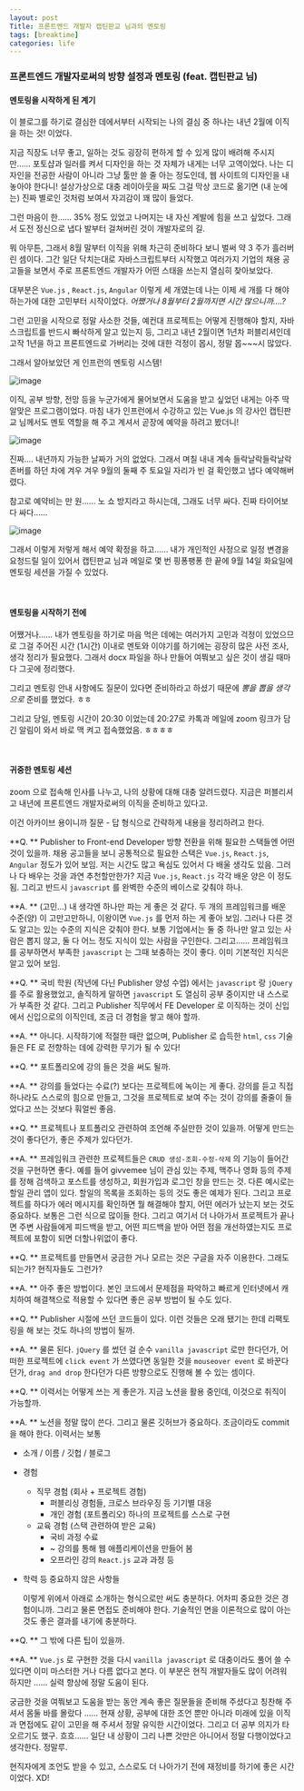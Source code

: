 ```yaml
---
layout: post
Title: 프론트엔드 개발자 캡틴판교 님과의 멘토링
tags: [breaktime]
categories: life
---
```


### 프론트엔드 개발자로써의 방향 설정과 멘토링 (feat. 캡틴판교 님)



#### 멘토링을 시작하게 된 계기

이 블로그를 하기로 결심한 데에서부터 시작되는 나의 결심 중 하나는 내년 2월에 이직을 하는 것! 이었다. 

지금 직장도 너무 좋고, 일하는 것도 굉장히 편하게 할 수 있게 많이 배려해 주시지만...... 포토샵과 일러를 켜서 디자인을 하는 것 자체가 내게는 너무 고역이었다. 나는 디자인을 전공한 사람이 아니라 그냥 툴만 쓸 줄 아는 정도인데, 웹 사이트의 디자인을 내놓아야 한다니! 설상가상으로 대충 레이아웃을 짜도 그걸 막상 코드로 옮기면 (내 눈에는) 진짜 별로인 것처럼 보여서 자괴감이 꽤 많이 들었다. 

그런 마음이 한...... 35% 정도 있었고 나머지는 내 자신 계발에 힘을 쓰고 싶었다. 그래서 도전 정신으로 냅다 발부터 걸쳐버린 것이 개발자로의 길. 



뭐 아무튼, 그래서 8월 말부터 이직을 위해 차근히 준비하다 보니 벌써 약 3 주가 흘러버린 셈이다. 그간 일단 닥치는대로 자바스크립트부터 시작했고 여러가지 기업의 채용 공고들을 보면서 주로 프론트엔드 개발자가 어떤 스태을 쓰는지 열심히 찾아보았다. 

대부분은 `Vue.js` , `React.js`, `Angular` 이렇게 세 개였는데 나는 이제 세 개를 다 해야 하는가에 대한 고민부터 시작이었다. _어쨌거나 8월부터 2월까지면 시간 많으니까....?_ 

그런 고민을 시작으로 정말 사소한 것들, 예컨대 프로젝트는 어떻게 진행해야 할지, 자바스크립트를 반드시 빠삭하게 알고 있는지 등, 그리고 내년 2월이면 1년차 퍼블리셔인데 고작 1년을 하고 프론트엔드로 가버리는 것에 대한 걱정이 몹시, 정말 몹~~~시 많았다.



그래서 알아보았던 게 인프런의 멘토링 시스템! 

  ![image](https://user-images.githubusercontent.com/89691274/133871178-8d8cb0ca-0d60-4171-ac9b-73a258452e14.png)

이직, 공부 방향, 전망 등을 누군가에게 물어보면서 도움을 받고 싶었던 내게는 아주 딱 알맞은 프로그램이었다. 마침 내가 인프런에서 수강하고 있는 Vue.js 의 강사인 캡틴판교 님께서도 멘토 역할을 해 주고 계셔서 곧장에 예약을 하려고 봤더니! 

![image](https://user-images.githubusercontent.com/89691274/133888943-dbf815dd-f0b2-4f87-858c-ba44c5923810.png)

진짜.... 내년까지 가능한 날짜가 거의 없었다. 그래서 며칠 내내 계속 들락날락들락날락 존버를 하던 차에 겨우 겨우 9월의 둘째 주 토요일 자리가 빈 걸 확인했고 냅다 예약해버렸다.

참고로 예약비는 만 원...... 노 쇼 방지라고 하시는데, 그래도 너무 싸다. 진짜 타이어보다 싸다...... 

![image](https://user-images.githubusercontent.com/89691274/133888976-38e83912-12b4-457e-9690-457292ec9a9a.png)

그래서 이렇게 저렇게 해서 예약 확정을 하고...... 내가 개인적인 사정으로 일정 변경을 요청드릴 일이 있어서 캡틴판교 님과 메일로 몇 번 핑퐁팽퐁 한 끝에 9월 14일 화요일에 멘토링 세션을 가질 수 있었다. 

<br>

#### 멘토링을 시작하기 전에

어쨌거나...... 내가 멘토링을 하기로 마음 먹은 데에는 여러가지 고민과 걱정이 있었으므로 그걸 주어진 시간 (1시간) 이내로 멘토와 이야기를 하기에는 굉장히 많은 사전 조사, 생각 정리가 필요했다. 그래서 docx 파일을 하나 만들어 여쭤보고 싶은 것이 생길 때마다 그곳에 정리했다. 

그리고 멘토링 안내 사항에도  질문이 있다면 준비하라고 하셨기 때문에 _뽕을 뽑을 생각으로_ 준비를 했었다. ㅎㅎ

그리고 당일, 멘토링 시간이 20:30 이었는데 20:27로 카톡과 메일에 zoom 링크가 담긴 알림이 와서 바로 맥 켜고 접속했었음. ㅎㅎㅎㅎ 

<br>

#### 귀중한 멘토링 세션

zoom 으로 접속해 인사를 나누고, 나의 상황에 대해 대충 알려드렸다. 지금은 퍼블리셔고 내년에 프론트엔드 개발자로써의 이직을 준비하고 있다고. 

이건 아카이브 용이니까 질문 - 답 형식으로 간략하게 내용을 정리하려고 한다. 

**Q. ** Publisher to Front-end Developer 방향 전환을 위해 필요한 스택들엔 어떤 것이 있을까. 채용 공고들을 보니 공통적으로 필요한 스택은 `Vue.js`, `React.js`, `Angular` 정도가 있어 보임. 저는 시간도 많고 욕심도 있어서 다 배울 생각도 있음. 그러나 다 배우는 것을 과연 추천할만한가? 지금  `Vue.js`, `React.js` 각각 배운 양은 이 정도 됨. 그리고 반드시 `javascript` 를 완벽한 수준의 베이스로 갖춰야 하나.

**A. ** (고민...) 내 생각엔 하나만 파는 게 좋은 것 같다. 두 개의 프레임워크를 배운 수준(양) 이 고만고만하니, 이왕이면 `Vue.js` 를 먼저 하는 게 좋아 보임. 그러나 다른 것도 알고는 있는 수준의 지식은 갖춰야 한다. 보통 기업에서는 둘 중 하나만 알고 있는 사람은 뽑지 않고, 둘 다 어느 정도 지식이 있는 사람을 구인한다. 그리고...... 프레임워크를 공부하면서 부족한 `javascript` 는 그때 보충하는 것이 좋다. 이미 기본적인 지식은 알고 있어 보임. 

**Q. ** 국비 학원 (작년에 다닌 Publisher 양성 수업) 에서는 `javascript` 랑 `jQuery` 를 주로 활용했었고, 솔직하게 말하면 `javascript` 도 열심히 공부 중이지만 내 스스로가 부족한 것 같다. 그리고 Publisher 직무에서 FE Developer 로 이직하는 것이 신입에서 신입으로의 이직인데, 조금 더 경험을 쌓고 해야 할까. 

**A. ** 아니다. 시작하기에 적절한 때란 없으며, Publisher 로 습득한 `html`, `css` 기술들은 FE 로 전향하는 데에 강력한 무기가 될 수 있다! 



**Q. ** 포트폴리오에 강의 들은 것을 써도 될까. 

**A. ** 강의를 들었다는 수료(?) 보다는 프로젝트에 녹이는 게 좋다. 강의를 듣고 직접 하나라도 스스로의 힘으로 만들고, 그것을 프로젝트로 보여 주는 것이 강의를 줄줄이 들었다고 쓰는 것보다 훠얼씬 좋음. 

**Q. ** 프로젝트나 포트폴리오 관련하여 조언해 주실만한 것이 있을까. 어떻게 만드는 것이 좋다던가, 좋은 주제가 있다던가. 

**A. ** 프레임워크 관련한 프로젝트들은 `CRUD 생성-조회-수정-삭제` 의 기능이 들어간 것을 구현하면 좋다. 예를 들어 givvemee 님이 관심 있는 주제, 맥주나 영화 등의 주제를 정해 검색하고 포스트를 생성하고, 회원가입과 로그인 창을 만드는 것. 다른 예시로는 할일 관리 앱이 있다. 할일의 목록을 조회하는 등의 것도 좋은 예제가 된다. 그리고 프로젝트를 하다가 에러 메시지를 확인하면 뭘 해결해야 할지, 어떤 에러가 났는지 보는 것도 중요하다. 보통은 그런 식으로 많이들 한다. 그리고 여기서 더 나아가서 프로젝트가 끝나면 주변 사람들에게 피드백을 받고, 어떤 피드백을 받아 어떤 점을 개선하였는지도 프로젝트에 포함이 되면 더할나위없이 좋다. 

**Q. ** 프로젝트를 만들면서 궁금한 거나 모르는 것은 구글을 자주 이용한다. 그래도 되는가? 현직자들도 그런가?

**A. ** 아주 좋은 방법이다. 본인 코드에서 문제점을 파악하고 빠르게 인터넷에서 캐치하여 해결책으로 적용할 수 있다면 좋은 공부 방법이 될 수도 있다. 

**Q. ** Publisher 시절에 쓰던 코드들이 있다. 이런 것들은 오래 됐기는 한데 리팩토링을 해 보는 것도 하나의 방법이 될까.

**A. ** 물론 된다. `jQuery` 를 썼던 걸 순수 `vanilla javascript`  로만 한다던가, 어떠한 프로젝트에 `click event` 가 쓰였다면 동일한 것을 `mouseover event` 로 바꾼다던가, `drag and drop` 한다던가 다른 방향으로도 진행해 볼 수 있는 셈이다. 



**Q. ** 이력서는 어떻게 쓰는 게 좋은가. 지금 노션을 활용 중인데, 이것으로 취직이 가능할까. 

**A. ** 노션을 정말 많이 쓴다. 그리고 물론 깃허브가 중요하다. 조금이라도 commit 을 해야 한다. 이력서는 보통 

- 소개 / 이름 / 깃헙 / 블로그 
- 경험 
  - 직무 경험 (회사 + 프로젝트 경험)
    - 퍼블리싱 경험들, 크로스 브라우징 등 기기별 대응
    - 개인 경험 (포트폴리오) 하나의 프로젝트를 스스로 구현
  - 교육 경험 (스택 관련하여 받은 교육)
    - 국비 과정 수료
    - ~ 강의를 통해 웹 애플리케이션을 만들어 봄
    - 오프라인 강의 `React.js` 교과 과정 등

- 학력 등 중요하지 않은 사항들 

  이렇게 위에서 아래로 소개하는 형식으로만 써도 충분하다. 어차피 중요한 것은 경험이니까. 그리고 물론 면접도 준비해야 한다. 기술적인 면을 이론적으로 많이 아는 것도 좋은 결과를 내기에 충분하다. 



**Q. **  그 밖에 다른 팁이 있을까. 

**A. ** `Vue.js` 로 구현한 것을 다시 `vanilla javascript` 로 대충이라도 풀어 쓸 수 있다면 이미 마스터한 거나 다름 없다고 본다. 이 부분은 현직 개발자들도 많이 어려워 하지만 ...... 실력 향상에 정말 도움이 된다. 



궁금한 것을 여쭤보고 도움을 받는 동안 계속 좋은 질문들을 준비해 주셨다고 칭찬해 주셔서 몸둘 바를 몰랐다 ...... 현재 상황, 공부에 대한 조언 뿐만 아니라 미래에 있을 이직과 면접에도 같이 고민을 해 주셔서 정말 유익한 시간이었다. 그리고 더 공부 의지가 타오르기도 했구. 흐흐...... 일단 내 상황이 그리 나쁜 것만은 아니어서 정말 다행이었다고 생각한다. 정말루. 

현직자에게 조언도 받을 수 있고, 스스로도 더 나아가기 전에 재정비를 하기에 좋은 시간이었다. XD! 

